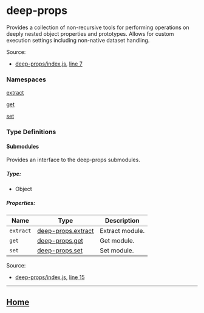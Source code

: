 # deep-props

Provides a collection of non-recursive tools for performing operations on deeply nested object properties and prototypes. Allows for custom execution settings including non-native dataset handling.

Source:

*   [deep-props/index.js](https://github.com/jpcx/deep-props/blob/0.3.2/index.js), [line 7](https://github.com/jpcx/deep-props/blob/0.3.2/index.js#L7)

### Namespaces

[extract](https://github.com/jpcx/deep-props.extract/blob/0.1.6/docs/global.md)

[get](https://github.com/jpcx/deep-props.get/blob/0.1.6/docs/global.md)

[set](https://github.com/jpcx/deep-props.set/blob/0.1.2/docs/global.md)

### Type Definitions

<a name="~Submodules"></a>
#### Submodules

Provides an interface to the deep-props submodules.

##### Type:

*   Object

##### Properties:

| Name | Type | Description |
| --- | --- | --- |
| `extract` | [deep-props.extract](https://github.com/jpcx/deep-props.extract/blob/0.1.6/docs/global.md) | Extract module. |
| `get` | [deep-props.get](https://github.com/jpcx/deep-props.get/blob/0.1.6/docs/global.md) | Get module. |
| `set` | [deep-props.set](https://github.com/jpcx/deep-props.set/blob/0.1.2/docs/global.md) | Set module. |

Source:

*   [deep-props/index.js](https://github.com/jpcx/deep-props/blob/0.3.2/index.js), [line 15](https://github.com/jpcx/deep-props/blob/0.3.2/index.js#L15)

<hr>

## [Home](https://github.com/jpcx/deep-props/blob/0.3.2/README.md)